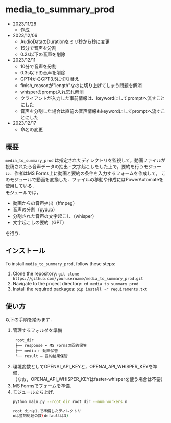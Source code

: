 # media_to_summary_prod

- 2023/11/28
  - 作成
- 2023/12/06
  - AudioDataのDurationをミリ秒から秒に変更
  - 15分で音声を分割
  - 0.2s以下の音声を削除
- 2023/12/11
  - 10分で音声を分割
  - 0.3s以下の音声を削除
  - GPT4からGPT3.5に切り替え
  - finish_reasonが"length"なのに切り上げてしまう問題を解消
  - whisperのprompt入れ忘れ解消
  - クライアントが入力した事前情報は、keywordにしてpromptへ流すことにした
  - 音声を分割した場合は直前の音声情報もkeywordにしてpromptへ流すことにした
- 2023/12/17
  - 命名の変更


## 概要

`media_to_summary_prod` は指定されたディレクトリを監視して，動画ファイルが投稿されたら音声データの抽出・文字起こしをした上で，要約を行うモジュール．作者はMS Forms上に動画と要約の条件を入力するフォームを作成して，
このモジュールで動画を変換した．ファイルの移動や作成にはPowerAutomateを使用している．  
モジュールでは，

- 動画からの音声抽出（ffmpeg）
- 音声の分割（pydub）
- 分割された音声の文字起こし（whisper）
- 文字起こしの要約（GPT）

を行う．

## インストール

To install `media_to_summary_prod`, follow these steps:

1. Clone the repository: `git clone https://github.com/yourusername/media_to_summary_prod.git`
2. Navigate to the project directory: `cd media_to_summary_prod`
3. Install the required packages: `pip install -r requirements.txt`

## 使い方

以下の手順を踏みます．

1. 管理するフォルダを準備
   ```directory
    root_dir
    ├── response ← MS Formsの回答保管
    ├── media ← 動画保管
    └── result ← 要約結果保管
   ```
2. 環境変数としてOPENAI_API_KEYと，OPENAI_API_WHISPER_KEYを準備．  
   （なお，OPENAI_API_WHISPER_KEYはfaster-whisperを使う場合は不要）
3. MS Formsでフォームを準備．
4. モジュール立ち上げ．
    ```bash
    python main.py --root_dir root_dir --num_workers n

    root_dirは1.で準備したディレクトリ
    nは並列処理の数(defaultは3)
    ```

